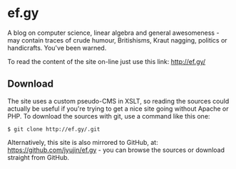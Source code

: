 ef.gy
=====

A blog on computer science, linear algebra and general awesomeness - may contain traces of crude humour, Britishisms, Kraut nagging, politics or handicrafts. You've been warned.

To read the content of the site on-line just use this link: http://ef.gy/

Download
--------

The site uses a custom pseudo-CMS in XSLT, so reading the sources could actually be useful if you're trying to get a nice site going without Apache or PHP. To download the sources with git, use a command like this one:

    $ git clone http://ef.gy/.git

Alternatively, this site is also mirrored to GitHub, at: https://github.com/jyujin/ef.gy - you can browse the sources or download straight from GitHub.
